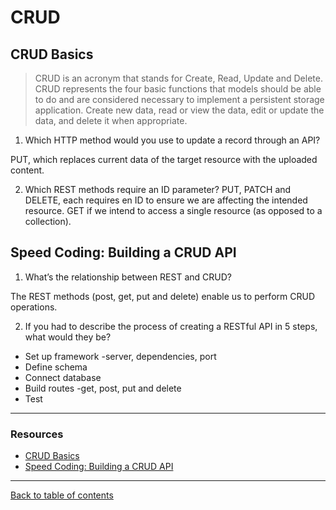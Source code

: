 # CRUD

## CRUD Basics
> CRUD is an acronym that stands for Create, Read, Update and Delete.  CRUD represents the four basic functions that models should be able to do and are considered necessary to implement a persistent storage application. Create new data, read or view the data, edit or update the data, and delete it when appropriate.

1. Which HTTP method would you use to update a record through an API?

  PUT, which replaces current data of the target resource with the uploaded content.

2. Which REST methods require an ID parameter?
  PUT, PATCH and DELETE, each requires en ID to ensure we are affecting the intended resource.  GET if we intend to access a single resource (as opposed to a collection).


## Speed Coding: Building a CRUD API

1. What’s the relationship between REST and CRUD?

The REST methods (post, get, put and delete) enable us to perform CRUD operations.

2. If you had to describe the process of creating a RESTful API in 5 steps, what would they be?
  - Set up framework -server, dependencies, port
  - Define schema
  - Connect database
  - Build routes -get, post, put and delete
  - Test

--- 

### Resources

- [CRUD Basics](https://medium.com/geekculture/crud-operations-explained-2a44096e9c88)
- [Speed Coding: Building a CRUD API](https://www.youtube.com/watch?v=EzNcBhSv1Wo)

---

[Back to table of contents](../README.md)